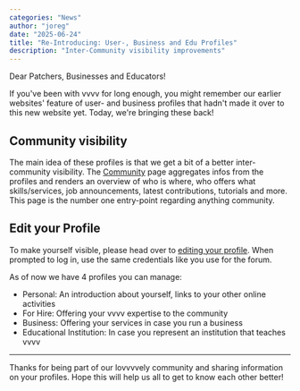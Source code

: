 ```yaml
---
categories: "News"
author: "joreg"
date: "2025-06-24"
title: "Re-Introducing: User-, Business and Edu Profiles"
description: "Inter-Community visibility improvements"
---
```


Dear Patchers, Businesses and Educators!

If you've been with vvvv for long enough, you might remember our earlier websites' feature of user- and business profiles that hadn't made it over to this new website yet. Today, we're bringing these back!

## Community visibility
The main idea of these profiles is that we get a bit of a better inter-community visibility. The [Community](https://vvvv.org/community) page aggregates infos from the profiles and renders an overview of who is where, who offers what skills/services, job announcements, latest contributions, tutorials and more. This page is the number one entry-point regarding anything community.

## Edit your Profile
To make yourself visible, please head over to [editing your profile](https://stage.vvvv.org/user/edit/). When prompted to log in, use the same credentials like you use for the forum. 

As of now we have 4 profiles you can manage: 

- Personal: An introduction about yourself, links to your other online activities
- For Hire: Offering your vvvv expertise to the community
- Business: Offering your services in case you run a business
- Educational Institution: In case you represent an institution that teaches vvvv

---

Thanks for being part of our lovvvvely community and sharing information on your profiles. Hope this will help us all to get to know each other better!